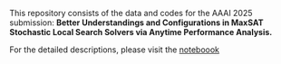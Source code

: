 
This repository consists of the data and codes for the AAAI 2025 submission: __Better Understandings and Configurations in MaxSAT Stochastic Local Search Solvers via Anytime Performance Analysis.__

For the detailed descriptions, please visit the [noteboook](https://github.com/AcademicSubmission/AAAI2025-8067/blob/main/aaai25.ipynb)
